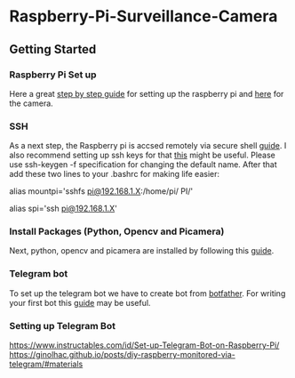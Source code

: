 # Raspberry-Pi-Surveillance-Camera


## Getting Started

### Raspberry Pi Set up
Here a great [step by step guide](https://projects.raspberrypi.org/en/projects/raspberry-pi-setting-up) for setting up the raspberry pi and [here](https://projects.raspberrypi.org/en/projects/getting-started-with-picamera) for the camera. 

### SSH 
As a next step, the Raspberry pi is accsed remotely via secure shell [guide](https://www.raspberrypi.org/documentation/remote-access/ssh/). I also recommend setting up ssh keys for that [this](https://www.raspberrypi.org/documentation/remote-access/ssh/passwordless.md) might be useful. Please use ssh-keygen -f specification for changing the default name. After that add these two lines to your .bashrc for making life easier:

alias mountpi='sshfs pi@192.168.1.X:/home/pi/ PI/'

alias spi='ssh pi@192.168.1.X'

### Install Packages (Python, Opencv and Picamera)
Next, python, opencv and picamera are installed by following this [guide](https://www.pyimagesearch.com/2019/09/16/install-opencv-4-on-raspberry-pi-4-and-raspbian-buster/).

### Telegram bot
To set up the telegram bot we have to create bot from [botfather](https://telegram.me/botfather). For writing your first bot this [guide](https://github.com/python-telegram-bot/python-telegram-bot/wiki/Extensions-%E2%80%93-Your-first-Bot) may be useful.

### Setting up Telegram Bot
https://www.instructables.com/id/Set-up-Telegram-Bot-on-Raspberry-Pi/
https://ginolhac.github.io/posts/diy-raspberry-monitored-via-telegram/#materials


